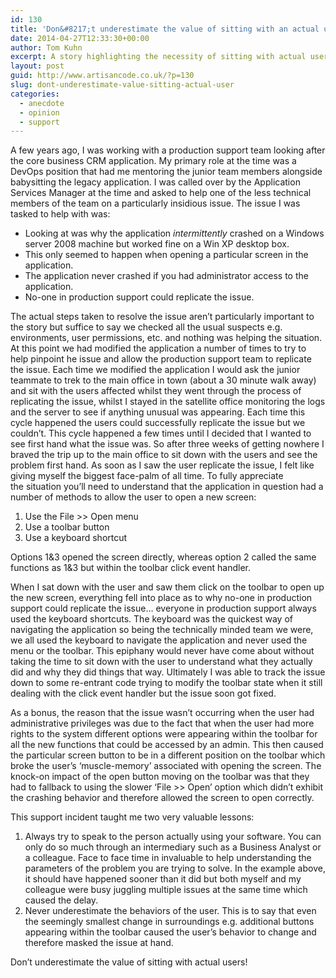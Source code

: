 ```yaml
---
id: 130
title: 'Don&#8217;t underestimate the value of sitting with an actual user.'
date: 2014-04-27T12:33:30+00:00
author: Tom Kuhn
excerpt: A story highlighting the necessity of sitting with actual users of the application to help determine and fix problems.
layout: post
guid: http://www.artisancode.co.uk/?p=130
slug: dont-underestimate-value-sitting-actual-user
categories:
  - anecdote
  - opinion
  - support
---
```

A few years ago, I was working with a production support team looking after the core business CRM application. My primary role at the time was a DevOps position that had me mentoring the junior team members alongside babysitting the legacy application. I was called over by the Application Services Manager at the time and asked to help one of the less technical members of the team on a particularly insidious issue. The issue I was tasked to help with was:

  * Looking at was why the application _intermittently_ crashed on a Windows server 2008 machine but worked fine on a Win XP desktop box.
  * This only seemed to happen when opening a particular screen in the application.
  * The application never crashed if you had administrator access to the application.
  * No-one in production support could replicate the issue.

The actual steps taken to resolve the issue aren&#8217;t particularly important to the story but suffice to say we checked all the usual suspects e.g. environments, user permissions, etc. and nothing was helping the situation. At this point we had modified the application a number of times to try to help pinpoint he issue and allow the production support team to replicate the issue. Each time we modified the application I would ask the junior teammate to trek to the main office in town (about a 30 minute walk away) and sit with the users affected whilst they went through the process of replicating the issue, whilst I stayed in the satellite office monitoring the logs and the server to see if anything unusual was appearing. Each time this cycle happened the users could successfully replicate the issue but we couldn&#8217;t. This cycle happened a few times until I decided that I wanted to see first hand what the issue was. So after three weeks of getting nowhere I braved the trip up to the main office to sit down with the users and see the problem first hand. As soon as I saw the user replicate the issue, I felt like giving myself the biggest face-palm of all time. To fully appreciate the situation you&#8217;ll need to understand that the application in question had a number of methods to allow the user to open a new screen:

  1. Use the File >> Open menu
  2. Use a toolbar button
  3. Use a keyboard shortcut

Options 1&3 opened the screen directly, whereas option 2 called the same functions as 1&3 but within the toolbar click event handler.

When I sat down with the user and saw them click on the toolbar to open up the new screen, everything fell into place as to why no-one in production support could replicate the issue&#8230; everyone in production support always used the keyboard shortcuts. The keyboard was the quickest way of navigating the application so being the technically minded team we were, we all used the keyboard to navigate the application and never used the menu or the toolbar. This epiphany would never have come about without taking the time to sit down with the user to understand what they actually did and why they did things that way. Ultimately I was able to track the issue down to some re-entrant code trying to modify the toolbar state when it still dealing with the click event handler but the issue soon got fixed.

As a bonus, the reason that the issue wasn&#8217;t occurring when the user had administrative privileges was due to the fact that when the user had more rights to the system different options were appearing within the toolbar for all the new functions that could be accessed by an admin. This then caused the particular screen button to be in a different position on the toolbar which broke the user&#8217;s &#8216;muscle-memory&#8217; associated with opening the screen. The knock-on impact of the open button moving on the toolbar was that they had to fallback to using the slower &#8216;File >> Open&#8217; option which didn&#8217;t exhibit the crashing behavior and therefore allowed the screen to open correctly.

This support incident taught me two very valuable lessons:

  1. Always try to speak to the person actually using your software. You can only do so much through an intermediary such as a Business Analyst or a colleague. Face to face time in invaluable to help understanding the parameters of the problem you are trying to solve. In the example above, it should have happened sooner than it did but both myself and my colleague were busy juggling multiple issues at the same time which caused the delay.
  2. Never underestimate the behaviors of the user. This is to say that even the seemingly smallest change in surroundings e.g. additional buttons appearing within the toolbar caused the user&#8217;s behavior to change and therefore masked the issue at hand.

Don&#8217;t underestimate the value of sitting with actual users!
